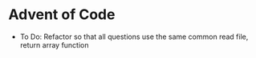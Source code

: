 # Advent of Code

- To Do: Refactor so that all questions use the same common read file, return array function
